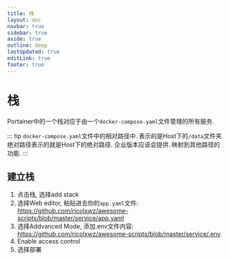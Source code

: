 ```yaml
---
title: 栈
layout: doc
navbar: true
sidebar: true
aside: true
outline: deep
lastUpdated: true
editLink: true
footer: true
---
```


# 栈

Portainer中的一个栈对应于由一个`docker-compose.yaml`文件管理的所有服务. 

::: tip
`docker-compose.yaml`文件中的相对路径中`.`表示的是Host下的`/data`文件夹. 绝对路径表示的就是Host下的绝对路径. 企业版本应该会提供`.`映射到其他路径的功能.
:::

## 建立栈

1. 点击栈, 选择add stack
2. 选择Web editor, 粘贴进去你的`app.yaml`文件: https://github.com/ricolxwz/awesome-scripts/blob/master/service/app.yaml
3. 选择Addvanced Mode, 添加.env文件内容: https://github.com/ricolxwz/awesome-scripts/blob/master/service/.env
4. Enable access control
5. 选择部署
